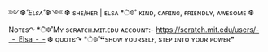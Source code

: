 
༻❆*˚Eʟsᴀ˚*❆༺
❆ sʜᴇ/ʜᴇʀ | ᴇʟsᴀ
*ੈ❆˚ ᴋɪɴᴅ, ᴄᴀʀɪɴɢ, ғʀɪᴇɴᴅʟʏ, ᴀᴡᴇsᴏᴍᴇ
❆ Nᴏᴛᴇs↷
*ੈ❆˚Mʏ sᴄʀᴀᴛᴄʜ.ᴍɪᴛ.ᴇᴅᴜ ᴀᴄᴄᴏᴜɴᴛ:- https://scratch.mit.edu/users/-_-_Elsa_-_-
❆ qυσᴛє↷
*ੈ❆˚❝sʜᴏᴡ ʏᴏᴜʀsᴇʟғ, sᴛᴇᴘ ɪɴᴛᴏ ʏᴏᴜʀ ᴘᴏᴡᴇʀ❞

<!---
IamElsa1234/IamElsa1234 is a ✨ special ✨ repository because its `README.md` (this file) appears on your GitHub profile.
You can click the Preview link to take a look at your changes.
--->

